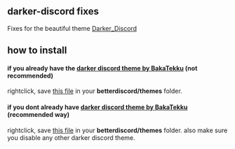 ## darker-discord fixes

Fixes for the beautiful theme [Darker_Discord](https://github.com/BakaTekku/Darker_Discord)

## how to install 

#### if you already have the [darker discord theme by BakaTekku](https://github.com/BakaTekku/Darker_Discord) (not recommended)

rightclick, save [this file](https://raw.githubusercontent.com/lollilol/darker-discord-fixes/master/fixes_autotheme.theme.css) in your **betterdiscord/themes** folder.


#### if you dont already have [darker discord theme by BakaTekku](https://github.com/BakaTekku/Darker_Discord) (recommended way)

rightclick, save [this file](https://raw.githubusercontent.com/lollilol/darker-discord-fixes/master/full_autotheme.theme.css) in your **betterdiscord/themes** folder.
also make sure you disable any other darker discord theme.
